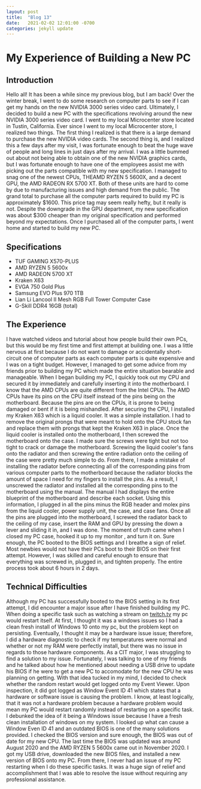 ```yaml
---
layout: post
title:  "Blog 13"
date:   2021-02-02 12:01:00 -0700
categories: jekyll update
---
```

<h1><b>My Experience of Building a New PC</b></h1>

<h2><b>Introduction</b></h2>
<p>Hello all! It has been a while since my previous blog, but I am back! Over the winter break, I went to do some research on computer parts to see if I can get my hands on the new NVIDIA 3000 series video card. Ultimately, I decided to build a new PC with the specifications revolving around the new NVIDIA 3000 series video card. I went to my local Microcenter store located in Tustin, California. Ever since I went to my local Microcenter store, I realized two things. The first thing I realized is that there is a large demand to purchase the new NVIDIA video cards. The second thing is, and I realized this a few days after my visit, I was fortunate enough to beat the huge wave of people and long lines in just days after my arrival. I was a little bummed out about not being able to obtain one of the new NVIDIA graphics cards, but I was fortunate enough to have one of the employees assist me with picking out the parts compatible with my new specification. I managed to snag one of the newest CPUs, THEAMD RYZEN 5 5600X, and a decent GPU, the AMD RADEON RX 5700 XT. Both of these units are hard to come by due to manufacturing issues and high demand from the public. The grand total to purchase all the computer parts required to build my PC is approximately $1600. This price tag may seem really hefty, but it really is not. Despite the downgrade in the GPU department, my new specification was about $300 cheaper than my original specification and performed beyond my expectations. Once I purchased all of the computer parts, I went home and started to build my new PC.
</p>

<h2><b>Specifications</b></h2>
<ul>
<li>TUF GAMING X570-PLUS</li>
<li>AMD RYZEN 5 5600x</li>
<li>AMD RADEON 5700 XT</li>
<li>Kraken X63</li>
<li>EVGA 750 Gold Plus</li>
<li>Samsung EVO Plus 970 1TB</li>
<li>Lian Li Lancool II Mesh RGB Full Tower Computer Case</li>
<li>G-Skill DDR4 16GB (total)</li>
</ul>

<h2><b>The Experience</b></h2>
<p>I have watched videos and tutorial about how people build their own PCs, but this would be my first time and first attempt at building one. I was a little nervous at first because I do not want to damage or accidentally short-circuit one of computer parts as each computer parts is quite expensive and I was on a tight budget. However, I managed to get some advice from my friends prior to building my PC which made the entire situation bearable and manageable. When I began building my PC, I quickly took out my CPU and secured it by immediately and carefully inserting it into the motherboard. I know that the AMD CPUs are quite different from the Intel CPUs. The AMD CPUs have its pins on the CPU itself instead of the pins being on the motherboard. Because the pins are on the CPUs, it is prone to being damaged or bent if it is being mishandled. After securing the CPU, I installed my Kraken X63 which is a liquid cooler. It was a simple installation. I had to remove the original prongs that were meant to hold onto the CPU stock fan and replace them with prongs that kept the Kraken X63 in place. Once the liquid cooler is installed onto the motherboard, I then screwed the motherboard onto the case. I made sure the screws were tight but not too tight to crack or damage the motherboard. Screwing the liquid cooler's fans onto the radiator and then screwing the entire radiation onto the ceiling of the case were pretty much simple to do. From there, I made a mistake of installing the radiator before connecting all of the corresponding pins from various computer parts to the motherboard because the radiator blocks the amount of space I need for my fingers to install the pins. As a result, I unscrewed the radiator and installed all the corresponding pins to the motherboard using the manual. The manual I had displays the entire blueprint of the motherboard and describe each socket. Using this information, I plugged in all the pins minus the RGB header and molex pins from the liquid cooler, power supply unit, the case, and case fans. Once all the pins are plugged into the motherboard, I screwed the radiator back to the ceiling of my case, insert the RAM and GPU by pressing the down a lever and sliding it in, and I was done. The moment of truth came when I closed my PC case, hooked it up to my monitor , and turn it on. Sure enough, the PC booted to the BIOS settings and I breathe a sign of relief. Most newbies would not have their PCs boot to their BIOS on their first attempt. However, I was skilled and careful enough to ensure that everything was screwed in, plugged in, and tighten properly. The entire process took about 6 hours in 2 days.
</p>

<h2><b>Technical Difficulties</b></h2>
<p>Although my PC has successfully booted to the BIOS setting in its first attempt, I did encounter a major issue after I have finished building my PC. When doing a specific task such as watching a stream on <a href="twitch.tv">twitch.tv</a> my pc would restart itself. At first, I thought it was a windows issues so I had a clean fresh install of Windows 10 onto my pc, but the problem kept on persisting. Eventually, I thought it may be a hardware issue issue; therefore, I did a hardware diagnostic to check if my temperatures were normal and whether or not my RAM were perfectly install, but there was no issue in regards to those hardware components. As a CIT major, I was struggling to find a solution to my issue. Fortunately, I was talking to one of my friends and he talked about how he mentioned about needing a USB drive to update his BIOS if he were to get a new PC to accomodate for the new CPU he was planning on getting. With that idea tucked in my mind, I decided to check whether the random restart would get logged onto my Event Viewer. Upon inspection, it did got logged as Window Event ID 41 which states that a hardware or software issue is causing the problem. I know, at least logically, that it was not a hardware problem because a hardware problem would mean my PC would restart randomly instead of restarting on a specific task. I debunked the idea of it being a Windows issue because I have a fresh clean installation of windows on my system. I looked up what can cause a Window Even ID 41 and an outdated BIOS is one of the many solutions provided. I checked the BIOS version and sure enough, the BIOS was out of date for my new CPU. The last time the BIOS was updated was around August 2020 and the AMD RYZEN 5 5600x came out in November 2020. I got my USB drive, downloaded the new BIOS files, and installed a new version of BIOS onto my PC. From there, I never had an issue of my PC restarting when I do these specific tasks. It was a huge sign of relief and accomplishment that I was able to resolve the issue without requiring any professional assistance.
</p>